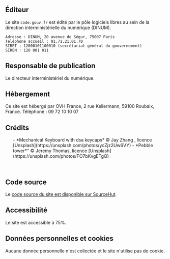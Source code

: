 ## Éditeur

Le site `code.gouv.fr` est édité par le pôle logiciels libres au sein de la direction interministérielle du numérique (DINUM).

```
Adresse : DINUM, 20 avenue de Ségur, 75007 Paris
Teléphone accueil : 01.71.21.01.70
SIRET : 12000101100010 (secrétariat général du gouvernement)
SIREN : 120 001 011
```

## Responsable de publication

Le directeur interministériel du numérique.

## Hébergement

Ce site est hébergé par OVH France, 2 rue Kellermann, 59100 Roubaix, France.  Téléphone : 09 72 10 10 07

## Crédits

<ul>
- *Mechanical Keyboard with dsa keycaps* © Jay Zhang , licence [Unsplash](https://unsplash.com/photos/ycZjz2Uw6VY)
- *Pebble tower*" © Jeremy Thomas, licence [Unsplash](https://unsplash.com/photos/FO7bKvgETgQ)
</ul>
<br>

## Code source

Le [code source du site est disponible sur SourceHut](https://git.sr.ht/~etalab/code.gouv.fr).

## Accessibilité

Le site est accessible à 75%.

## Données personnelles et cookies

Aucune donnée personnelle n'est collectée et le site n'utilise pas de cookie.
